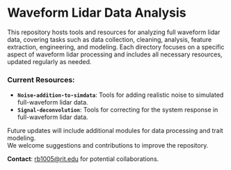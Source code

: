 # Waveform Lidar Data Analysis

This repository hosts tools and resources for analyzing full waveform lidar data, covering tasks such as data collection, cleaning, analysis, feature extraction, engineering, and modeling. Each directory focuses on a specific aspect of waveform lidar processing and includes all necessary resources, updated regularly as needed.

### Current Resources:
- **`Noise-addition-to-simdata`**: Tools for adding realistic noise to simulated full-waveform lidar data.
- **`Signal-deconvolution`**: Tools for correcting for the system response in full-waveform lidar data.


Future updates will include additional modules for data processing and trait modeling.  
We welcome suggestions and contributions to improve the repository.  

**Contact**: [rb1005@rit.edu](mailto:rb1005@rit.edu) for potential collaborations.